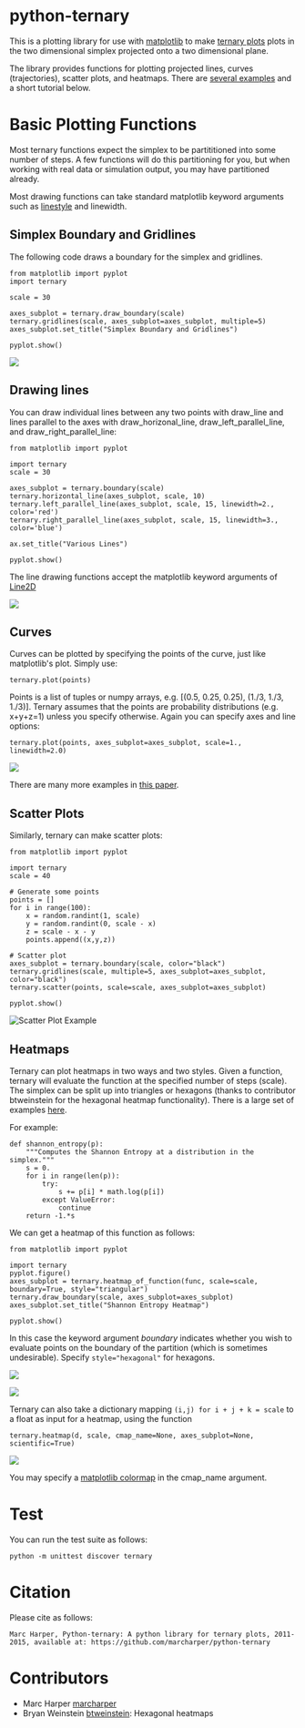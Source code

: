 # python-ternary

This is a plotting library for use with [matplotlib](http://matplotlib.org/index.html) to make [ternary plots](http://en.wikipedia.org/wiki/Ternary_plot)
plots in the two dimensional simplex projected onto a two dimensional plane.

The library provides functions for plotting projected lines, curves (trajectories), scatter plots, and heatmaps. There are [several examples](https://github.com/marcharper/python-ternary/blob/master/examples.py) and a short tutorial below.

# Basic Plotting Functions

Most ternary functions expect the simplex to be partititioned into some number of steps. A few functions will do this partitioning for you, but when working with real data or simulation output, you may have partitioned already.

Most drawing functions can take standard matplotlib keyword arguments such as [linestyle](http://matplotlib.org/api/lines_api.html#matplotlib.lines.Line2D.set_linestyle) and linewidth.

## Simplex Boundary and Gridlines

The following code draws a boundary for the simplex and gridlines.

```
from matplotlib import pyplot
import ternary

scale = 30

axes_subplot = ternary.draw_boundary(scale)
ternary.gridlines(scale, axes_subplot=axes_subplot, multiple=5)
axes_subplot.set_title("Simplex Boundary and Gridlines")

pyplot.show()
```

![](https://raw.githubusercontent.com/marcharper/python-ternary/images/boundary_and_gridlines.png)

## Drawing lines

You can draw individual lines between any two points with draw_line and lines parallel to the axes with draw_horizonal_line, draw_left_parallel_line, and draw_right_parallel_line:

```
from matplotlib import pyplot

import ternary
scale = 30

axes_subplot = ternary.boundary(scale)
ternary.horizontal_line(axes_subplot, scale, 10)
ternary.left_parallel_line(axes_subplot, scale, 15, linewidth=2., color='red')
ternary.right_parallel_line(axes_subplot, scale, 15, linewidth=3., color='blue')

ax.set_title("Various Lines")

pyplot.show()
```

The line drawing functions accept the matplotlib keyword arguments of [Line2D](http://matplotlib.org/api/lines_api.html)

![](https://camo.githubusercontent.com/1723ffcaa3c843b74b802ba0c0e5a9e8535ea8a7/687474703a2f2f692e696d6775722e636f6d2f49426b454646332e6a7067)

## Curves

Curves can be plotted by specifying the points of the curve, just like matplotlib's plot. Simply use:

```
ternary.plot(points)
```

Points is a list of tuples or numpy arrays, e.g. [(0.5, 0.25, 0.25), (1./3, 1./3, 1./3)]. Ternary assumes that the points are probability distributions (e.g. x+y+z=1) unless you specify otherwise. Again you can specify axes and line options:

```
ternary.plot(points, axes_subplot=axes_subplot, scale=1., linewidth=2.0)
```

![](https://raw.githubusercontent.com/marcharper/python-ternary/images/trajectory.png)

There are many more examples in [this paper](http://arxiv.org/abs/1210.5539).

## Scatter Plots

Similarly, ternary can make scatter plots:

```
from matplotlib import pyplot

import ternary
scale = 40

# Generate some points
points = []
for i in range(100):
    x = random.randint(1, scale)
    y = random.randint(0, scale - x)
    z = scale - x - y
    points.append((x,y,z))

# Scatter plot
axes_subplot = ternary.boundary(scale, color="black")
ternary.gridlines(scale, multiple=5, axes_subplot=axes_subplot, color="black")
ternary.scatter(points, scale=scale, axes_subplot=axes_subplot)

pyplot.show()

```

![Scatter Plot Example](https://raw.githubusercontent.com/marcharper/python-ternary/images/scatter.png)

## Heatmaps

Ternary can plot heatmaps in two ways and two styles. Given a function, ternary will evaluate the function at the specified number of steps (scale). The simplex can be split up into triangles or hexagons (thanks to contributor btweinstein for the hexagonal heatmap functionality). There is a large set of examples [here](http://people.mbi.ucla.edu/marcharper/stationary_stable/3x3/incentive.html).

For example:

```
def shannon_entropy(p):
    """Computes the Shannon Entropy at a distribution in the simplex."""
    s = 0.
    for i in range(len(p)):
        try:
            s += p[i] * math.log(p[i])
        except ValueError:
            continue
    return -1.*s
```

We can get a heatmap of this function as follows:

```
from matplotlib import pyplot

import ternary
pyplot.figure()
axes_subplot = ternary.heatmap_of_function(func, scale=scale, boundary=True, style="triangular")
ternary.draw_boundary(scale, axes_subplot=axes_subplot)
axes_subplot.set_title("Shannon Entropy Heatmap")

pyplot.show()
```

In this case the keyword argument *boundary* indicates whether you wish to evaluate points on the boundary of the partition (which is sometimes undesirable). Specify `style="hexagonal"` for hexagons.

![](https://camo.githubusercontent.com/c8727b30461d45b860cb49bfde4f48e0f76526ff/687474703a2f2f692e696d6775722e636f6d2f6b586d317075462e6a7067)

![](https://camo.githubusercontent.com/2e969f070b442d92d1158f4e22e39ec64b397f1b/687474703a2f2f692e696d6775722e636f6d2f79345971776e732e6a7067)

Ternary can also take a dictionary mapping `(i,j) for i + j + k = scale` to a float as input for a heatmap, using the function

```
ternary.heatmap(d, scale, cmap_name=None, axes_subplot=None, scientific=True)
```

![](https://camo.githubusercontent.com/30fb63ec53deb0fda2c892c0732a97620699500b/687474703a2f2f692e696d6775722e636f6d2f64555a6b3355302e6a7067)

[](https://camo.githubusercontent.com/b66c280914cb4a38130b83a3eb4311f94274aefb/687474703a2f2f692e696d6775722e636f6d2f6935516a5147542e6a7067)


You may specify a [matplotlib colormap](http://matplotlib.org/examples/color/colormaps_reference.html) in the cmap_name argument.


# Test

You can run the test suite as follows:

```
python -m unittest discover ternary
```

# Citation

Please cite as follows:

```
Marc Harper, Python-ternary: A python library for ternary plots, 2011-2015, available at: https://github.com/marcharper/python-ternary
```

# Contributors

- Marc Harper [marcharper](https://github.com/marcharper)
- Bryan Weinstein [btweinstein](https://github.com/btweinstein): Hexagonal heatmaps

